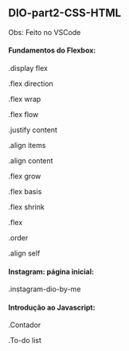 ## DIO-part2-CSS-HTML

Obs: Feito no VSCode

#### Fundamentos do Flexbox:

.display flex

.flex direction

.flex wrap

.flex flow

.justify content

.align items

.align content

.flex grow

.flex basis

.flex shrink

.flex

.order

.align self

#### Instagram: página inicial: 

.instagram-dio-by-me

#### Introdução ao Javascript:

.Contador

.To-do list

